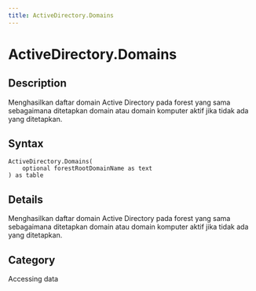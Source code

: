 ```yaml
---
title: ActiveDirectory.Domains
---
```


# ActiveDirectory.Domains


## Description

Menghasilkan daftar domain Active Directory pada forest yang sama sebagaimana ditetapkan domain atau domain komputer aktif jika tidak ada yang ditetapkan.


## Syntax

```powerquery
ActiveDirectory.Domains(
    optional forestRootDomainName as text
) as table
```


## Details

Menghasilkan daftar domain Active Directory pada forest yang sama sebagaimana ditetapkan domain atau domain komputer aktif jika tidak ada yang ditetapkan.



## Category
Accessing data
